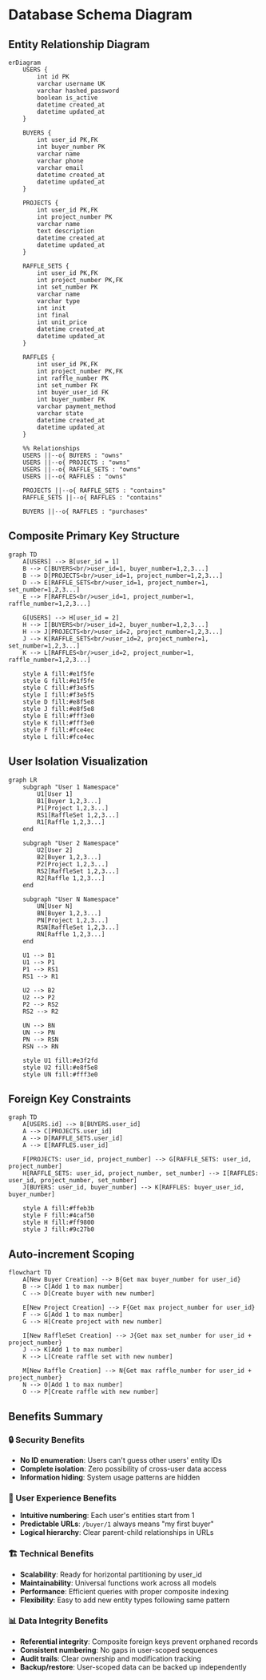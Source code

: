 # Database Schema Diagram

## Entity Relationship Diagram

```mermaid
erDiagram
    USERS {
        int id PK
        varchar username UK
        varchar hashed_password
        boolean is_active
        datetime created_at
        datetime updated_at
    }
    
    BUYERS {
        int user_id PK,FK
        int buyer_number PK
        varchar name
        varchar phone
        varchar email
        datetime created_at
        datetime updated_at
    }
    
    PROJECTS {
        int user_id PK,FK
        int project_number PK
        varchar name
        text description
        datetime created_at
        datetime updated_at
    }
    
    RAFFLE_SETS {
        int user_id PK,FK
        int project_number PK,FK
        int set_number PK
        varchar name
        varchar type
        int init
        int final
        int unit_price
        datetime created_at
        datetime updated_at
    }
    
    RAFFLES {
        int user_id PK,FK
        int project_number PK,FK
        int raffle_number PK
        int set_number FK
        int buyer_user_id FK
        int buyer_number FK
        varchar payment_method
        varchar state
        datetime created_at
        datetime updated_at
    }

    %% Relationships
    USERS ||--o{ BUYERS : "owns"
    USERS ||--o{ PROJECTS : "owns"
    USERS ||--o{ RAFFLE_SETS : "owns"
    USERS ||--o{ RAFFLES : "owns"
    
    PROJECTS ||--o{ RAFFLE_SETS : "contains"
    RAFFLE_SETS ||--o{ RAFFLES : "contains"
    
    BUYERS ||--o{ RAFFLES : "purchases"
```

## Composite Primary Key Structure

```mermaid
graph TD
    A[USERS] --> B[user_id = 1]
    B --> C[BUYERS<br/>user_id=1, buyer_number=1,2,3...]
    B --> D[PROJECTS<br/>user_id=1, project_number=1,2,3...]
    D --> E[RAFFLE_SETS<br/>user_id=1, project_number=1, set_number=1,2,3...]
    E --> F[RAFFLES<br/>user_id=1, project_number=1, raffle_number=1,2,3...]
    
    G[USERS] --> H[user_id = 2]
    H --> I[BUYERS<br/>user_id=2, buyer_number=1,2,3...]
    H --> J[PROJECTS<br/>user_id=2, project_number=1,2,3...]
    J --> K[RAFFLE_SETS<br/>user_id=2, project_number=1, set_number=1,2,3...]
    K --> L[RAFFLES<br/>user_id=2, project_number=1, raffle_number=1,2,3...]
    
    style A fill:#e1f5fe
    style G fill:#e1f5fe
    style C fill:#f3e5f5
    style I fill:#f3e5f5
    style D fill:#e8f5e8
    style J fill:#e8f5e8
    style E fill:#fff3e0
    style K fill:#fff3e0
    style F fill:#fce4ec
    style L fill:#fce4ec
```

## User Isolation Visualization

```mermaid
graph LR
    subgraph "User 1 Namespace"
        U1[User 1]
        B1[Buyer 1,2,3...]
        P1[Project 1,2,3...]
        RS1[RaffleSet 1,2,3...]
        R1[Raffle 1,2,3...]
    end
    
    subgraph "User 2 Namespace"
        U2[User 2]
        B2[Buyer 1,2,3...]
        P2[Project 1,2,3...]
        RS2[RaffleSet 1,2,3...]
        R2[Raffle 1,2,3...]
    end
    
    subgraph "User N Namespace"
        UN[User N]
        BN[Buyer 1,2,3...]
        PN[Project 1,2,3...]
        RSN[RaffleSet 1,2,3...]
        RN[Raffle 1,2,3...]
    end
    
    U1 --> B1
    U1 --> P1
    P1 --> RS1
    RS1 --> R1
    
    U2 --> B2
    U2 --> P2
    P2 --> RS2
    RS2 --> R2
    
    UN --> BN
    UN --> PN
    PN --> RSN
    RSN --> RN
    
    style U1 fill:#e3f2fd
    style U2 fill:#e8f5e8
    style UN fill:#fff3e0
```

## Foreign Key Constraints

```mermaid
graph TD
    A[USERS.id] --> B[BUYERS.user_id]
    A --> C[PROJECTS.user_id]
    A --> D[RAFFLE_SETS.user_id]
    A --> E[RAFFLES.user_id]
    
    F[PROJECTS: user_id, project_number] --> G[RAFFLE_SETS: user_id, project_number]
    H[RAFFLE_SETS: user_id, project_number, set_number] --> I[RAFFLES: user_id, project_number, set_number]
    J[BUYERS: user_id, buyer_number] --> K[RAFFLES: buyer_user_id, buyer_number]
    
    style A fill:#ffeb3b
    style F fill:#4caf50
    style H fill:#ff9800
    style J fill:#9c27b0
```

## Auto-increment Scoping

```mermaid
flowchart TD
    A[New Buyer Creation] --> B{Get max buyer_number for user_id}
    B --> C[Add 1 to max number]
    C --> D[Create buyer with new number]
    
    E[New Project Creation] --> F{Get max project_number for user_id}
    F --> G[Add 1 to max number]
    G --> H[Create project with new number]
    
    I[New RaffleSet Creation] --> J{Get max set_number for user_id + project_number}
    J --> K[Add 1 to max number]
    K --> L[Create raffle set with new number]
    
    M[New Raffle Creation] --> N{Get max raffle_number for user_id + project_number}
    N --> O[Add 1 to max number]
    O --> P[Create raffle with new number]
```

## Benefits Summary

### 🔒 Security Benefits
- **No ID enumeration**: Users can't guess other users' entity IDs
- **Complete isolation**: Zero possibility of cross-user data access
- **Information hiding**: System usage patterns are hidden

### 👤 User Experience Benefits  
- **Intuitive numbering**: Each user's entities start from 1
- **Predictable URLs**: `/buyer/1` always means "my first buyer"
- **Logical hierarchy**: Clear parent-child relationships in URLs

### 🏗️ Technical Benefits
- **Scalability**: Ready for horizontal partitioning by user_id
- **Maintainability**: Universal functions work across all models
- **Performance**: Efficient queries with proper composite indexing
- **Flexibility**: Easy to add new entity types following same pattern

### 📊 Data Integrity Benefits
- **Referential integrity**: Composite foreign keys prevent orphaned records
- **Consistent numbering**: No gaps in user-scoped sequences
- **Audit trails**: Clear ownership and modification tracking
- **Backup/restore**: User-scoped data can be backed up independently

